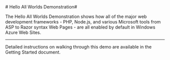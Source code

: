 ﻿<a name="all-worlds" />
# Hello All Worlds Demonstration#

The Hello All Worlds Demonstration shows how all of the major web development frameworks - PHP, Node.js, and various Microsoft tools from ASP to Razor syntax Web Pages - are all enabled by default in Windows Azure Web Sites.

-------------------------------------------------------

Detailed instructions on walking through this demo are available in the Getting Started document.